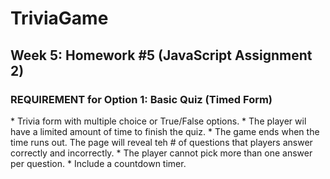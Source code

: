 # TriviaGame
<h2> Week 5: Homework #5 (JavaScript Assignment 2) </h2>

<h3><b>REQUIREMENT for Option 1: Basic Quiz (Timed Form)</b></h3>
* Trivia form with multiple choice or True/False options.
* The player wil have a limited amount of time to finish the quiz.
* The game ends when the time runs out.  The page will reveal teh # of questions that players answer correctly and incorrectly.
* The player cannot pick more than one answer per question.
* Include a countdown timer.
